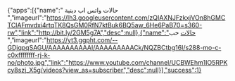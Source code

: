 
{"apps":[{"name":" حالات  واتس اب دينية ","imageurl":"https://lh3.googleusercontent.com/zQIAXNJFzkxjVOn8hGMCTClAFmvdxi4rtqTK8QsGM0RfN7ktBuk6BQ5aw_6He6PaB70=s360-rw","link":"http://bit.ly/2GM5g7A","desc":null},{"name":"حالات  حب 
 ","imageurl":"https://yt3.ggpht.com/--GDjqpqSAGU/AAAAAAAAAAI/AAAAAAAAACk/NQZBCtbg16I/s288-mo-c-c0xffffffff-rj-k-no/photo.jpg","link":"https://www.youtube.com/channel/UCBWEhm1IO5RPKcy8szj_X5g/videos?view_as=subscriber","desc":null}],"success":1}
